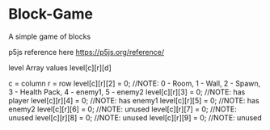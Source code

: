 # Block-Game
A simple game of blocks

p5js reference here https://p5js.org/reference/


level Array values
  level[c][r][d]
  
  c = column
  r = row
  level[c][r][2] = 0; //NOTE: 0 - Room, 1 - Wall, 2 - Spawn, 3 - Health Pack, 4 - enemy1, 5 - enemy2
  level[c][r][3] = 0; //NOTE: has player
  level[c][r][4] = 0; //NOTE: has enemy1
  level[c][r][5] = 0; //NOTE: has enemy2
  level[c][r][6] = 0; //NOTE: unused
  level[c][r][7] = 0; //NOTE: unused
  level[c][r][8] = 0; //NOTE: unused
  level[c][r][9] = 0; //NOTE: unused
